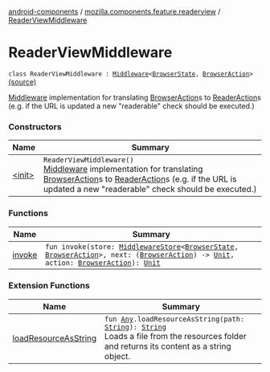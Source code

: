 [android-components](../../index.md) / [mozilla.components.feature.readerview](../index.md) / [ReaderViewMiddleware](./index.md)

# ReaderViewMiddleware

`class ReaderViewMiddleware : `[`Middleware`](../../mozilla.components.lib.state/-middleware.md)`<`[`BrowserState`](../../mozilla.components.browser.state.state/-browser-state/index.md)`, `[`BrowserAction`](../../mozilla.components.browser.state.action/-browser-action.md)`>` [(source)](https://github.com/mozilla-mobile/android-components/blob/master/components/feature/readerview/src/main/java/mozilla/components/feature/readerview/ReaderViewMiddleware.kt#L26)

[Middleware](../../mozilla.components.lib.state/-middleware.md) implementation for translating [BrowserAction](../../mozilla.components.browser.state.action/-browser-action.md)s to
[ReaderAction](../../mozilla.components.browser.state.action/-reader-action/index.md)s (e.g. if the URL is updated a new "readerable"
check should be executed.)

### Constructors

| Name | Summary |
|---|---|
| [&lt;init&gt;](-init-.md) | `ReaderViewMiddleware()`<br>[Middleware](../../mozilla.components.lib.state/-middleware.md) implementation for translating [BrowserAction](../../mozilla.components.browser.state.action/-browser-action.md)s to [ReaderAction](../../mozilla.components.browser.state.action/-reader-action/index.md)s (e.g. if the URL is updated a new "readerable" check should be executed.) |

### Functions

| Name | Summary |
|---|---|
| [invoke](invoke.md) | `fun invoke(store: `[`MiddlewareStore`](../../mozilla.components.lib.state/-middleware-store/index.md)`<`[`BrowserState`](../../mozilla.components.browser.state.state/-browser-state/index.md)`, `[`BrowserAction`](../../mozilla.components.browser.state.action/-browser-action.md)`>, next: (`[`BrowserAction`](../../mozilla.components.browser.state.action/-browser-action.md)`) -> `[`Unit`](https://kotlinlang.org/api/latest/jvm/stdlib/kotlin/-unit/index.html)`, action: `[`BrowserAction`](../../mozilla.components.browser.state.action/-browser-action.md)`): `[`Unit`](https://kotlinlang.org/api/latest/jvm/stdlib/kotlin/-unit/index.html) |

### Extension Functions

| Name | Summary |
|---|---|
| [loadResourceAsString](../../mozilla.components.support.test.file/kotlin.-any/load-resource-as-string.md) | `fun `[`Any`](https://kotlinlang.org/api/latest/jvm/stdlib/kotlin/-any/index.html)`.loadResourceAsString(path: `[`String`](https://kotlinlang.org/api/latest/jvm/stdlib/kotlin/-string/index.html)`): `[`String`](https://kotlinlang.org/api/latest/jvm/stdlib/kotlin/-string/index.html)<br>Loads a file from the resources folder and returns its content as a string object. |
